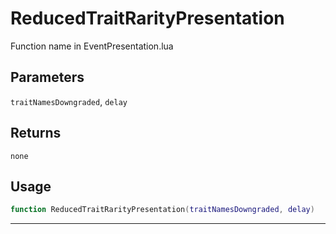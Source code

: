 # ReducedTraitRarityPresentation
Function name in EventPresentation.lua
## Parameters
`traitNamesDowngraded`, `delay`
## Returns
`none`
## Usage
```lua
function ReducedTraitRarityPresentation(traitNamesDowngraded, delay)
```
---
